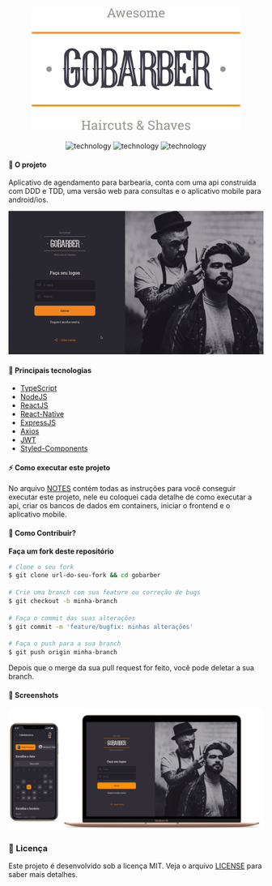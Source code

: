 <div align="center" style="margin-bottom: 20px;">
  <img alt="gobarber" src="./assets/images/goBarber-logo.svg" width="auto" heigth="auto"/>
</div>

<p align="center">
  <img alt="technology" src="https://img.shields.io/badge/Node.js-339933?style=for-the-badge&logo=nodedotjs&logoColor=white">

  <img alt="technology" src="https://img.shields.io/badge/React-20232A?style=for-the-badge&logo=react&logoColor=61DAFB">

  <img alt="technology" src="https://img.shields.io/badge/React_Native-20232A?style=for-the-badge&logo=react&logoColor=61DAFB">
</p>

#### :barber: O projeto

Aplicativo de agendamento para barbearia, conta com uma api construida com DDD e TDD, uma versão web para consultas e o aplicativo mobile para android/ios.

<div align="center"> 
  <img src="./assets/images/preview.gif" alt="preview"/>
</div>

#### :rocket: Principais tecnologias

- [TypeScript](https://www.typescriptlang.org/docs/)
- [NodeJS](https://nodejs.org/en/)
- [ReactJS](https://pt-br.reactjs.org/)
- [React-Native](https://pt-br.reactjs.org/)
- [ExpressJS](https://expressjs.com/pt-br/)
- [Axios](https://github.com/axios/axios)
- [JWT](https://jwt.io/)
- [Styled-Components](https://styled-components.com/)

#### :zap: Como executar este projeto

No arquivo [NOTES](./NOTES.md) contém todas as instruções para você conseguir executar este projeto, nele eu coloquei cada detalhe de como executar a api, criar os bancos de dados em containers, iniciar o frontend e o aplicativo mobile.

#### :thinking: Como Contribuir?

**Faça um fork deste repositório**

```bash
# Clone o seu fork
$ git clone url-do-seu-fork && cd gobarber

# Crie uma branch com sua feature ou correção de bugs
$ git checkout -b minha-branch

# Faça o commit das suas alterações
$ git commit -m 'feature/bugfix: minhas alterações'

# Faça o push para a sua branch
$ git push origin minha-branch
```

Depois que o merge da sua pull request for feito, você pode deletar a sua branch.

#### 🎨 Screenshots

<p align="center">
  <a href='./assets/images/screenshots/'>
    <img width=600 src="./assets/images/gobarber-screens.png">
  </a>
</p>

### :memo: Licença

Este projeto é desenvolvido sob a licença MIT. Veja o arquivo [LICENSE](LICENSE.md) para saber mais detalhes.
